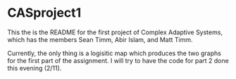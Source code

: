 # CASproject1

This the is the README for the first project of Complex Adaptive Systems, which has the members Sean Timm, Abir Islam, and Matt Timm.

Currently, the only thing is a logisitic map which produces the two graphs for the first part of the assignment. I will try to have the code for part 2 done this evening (2/11).
